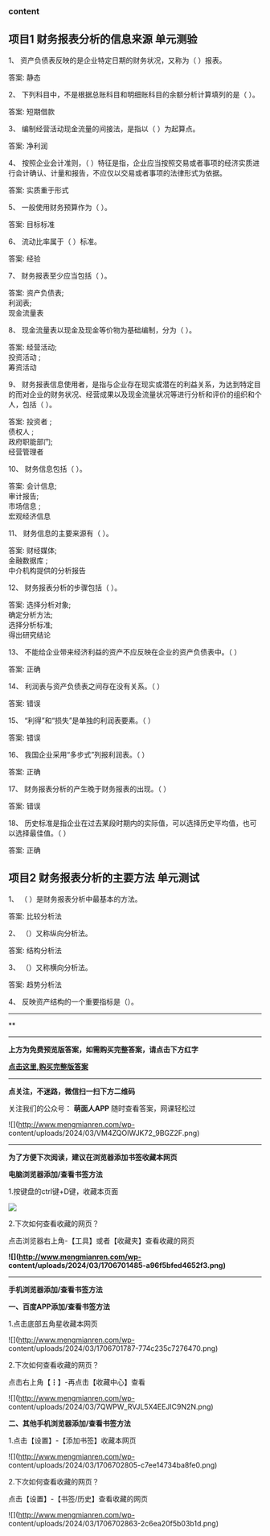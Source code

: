 ### content

## 项目1 财务报表分析的信息来源 单元测验

1、 资产负债表反映的是企业特定日期的财务状况，又称为（ ）报表。

答案: 静态  

2、 下列科目中，不是根据总账科目和明细账科目的余额分析计算填列的是（ ）。

答案: 短期借款

3、 编制经营活动现金流量的间接法，是指以（ ）为起算点。

答案: 净利润

4、 按照企业会计准则，（ ）特征是指，企业应当按照交易或者事项的经济实质进行会计确认、计量和报告，不应仅以交易或者事项的法律形式为依据。

答案: 实质重于形式

5、 一般使用财务预算作为（ ）。

答案: 目标标准

6、 流动比率属于（ ）标准。

答案: 经验

7、 财务报表至少应当包括（ ）。

答案: 资产负债表;  
利润表;  
现金流量表

8、 现金流量表以现金及现金等价物为基础编制，分为（ ）。

答案: 经营活动;  
投资活动 ;  
筹资活动

9、 财务报表信息使用者，是指与企业存在现实或潜在的利益关系，为达到特定目的而对企业的财务状况、经营成果以及现金流量状况等进行分析和评价的组织和个人，包括（
）。

答案: 投资者 ;  
债权人 ;  
政府职能部门;  
经营管理者

10、 财务信息包括（ ）。

答案: 会计信息;  
审计报告;  
市场信息 ;  
宏观经济信息

11、 财务信息的主要来源有（ ）。

答案: 财经媒体;  
金融数据库 ;  
中介机构提供的分析报告

12、 财务报表分析的步骤包括（ ）。

答案: 选择分析对象;  
确定分析方法;  
选择分析标准;  
得出研究结论

13、 不能给企业带来经济利益的资产不应反映在企业的资产负债表中。（ ）

答案: 正确

14、 利润表与资产负债表之间存在没有关系。（ ）

答案: 错误

15、 “利得”和“损失”是单独的利润表要素。（ ）

答案: 错误

16、 我国企业采用“多步式”列报利润表。（ ）

答案: 正确

17、 财务报表分析的产生晚于财务报表的出现。（ ）

答案: 错误

18、 历史标准是指企业在过去某段时期内的实际值，可以选择历史平均值，也可以选择最佳值。（ ）

答案: 正确

##

## 项目2 财务报表分析的主要方法 单元测试

1、 （ ）是财务报表分析中最基本的方法。

答案: 比较分析法

2、 （）又称纵向分析法。

答案: 结构分析法

3、 （）又称横向分析法。

答案: 趋势分析法

4、 反映资产结构的一个重要指标是（）。

* * *

**

* * *

**上方为免费预览版答案，如需购买完整答案，请点击下方红字**

[**点击这里,购买完整版答案**](http://mooc.mengmianren.com/mooc/93631.html)

* * *

**点关注，不迷路，微信扫一扫下方二维码**

关注我们的公众号： **萌面人APP** 随时查看答案，网课轻松过

![](http://www.mengmianren.com/wp-
content/uploads/2024/03/VM4ZQOIWJK72_9BGZ2F.png)

* * *

**为了方便下次阅读，建议在浏览器添加书签收藏本网页**

**电脑浏览器添加/查看书签方法**

1.按键盘的ctrl键+D键，收藏本页面

![](http://www.mengmianren.com/wp-content/uploads/2024/03/AF9T_JKKHAJN.png)

2.下次如何查看收藏的网页？

点击浏览器右上角-【工具】或者【收藏夹】查看收藏的网页

**![](http://www.mengmianren.com/wp-
content/uploads/2024/03/1706701485-a96f5bfed4652f3.png)**

* * *

**手机浏览器添加/查看书签方法**

**一、百度APP添加/查看书签方法**

1.点击底部五角星收藏本网页

![](http://www.mengmianren.com/wp-
content/uploads/2024/03/1706701787-774c235c7276470.png)

2.下次如何查看收藏的网页？

点击右上角【┇】-再点击【收藏中心】查看

![](http://www.mengmianren.com/wp-
content/uploads/2024/03/7QWPW_RVJL5X4EEJIC9N2N.png)

**二、其他手机浏览器添加/查看书签方法**

1.点击【设置】-【添加书签】收藏本网页

![](http://www.mengmianren.com/wp-
content/uploads/2024/03/1706702805-c7ee14734ba8fe0.png)

2.下次如何查看收藏的网页？

点击【设置】-【书签/历史】查看收藏的网页

![](http://www.mengmianren.com/wp-
content/uploads/2024/03/1706702863-2c6ea20f5b03b1d.png)

